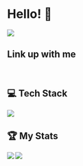 <h1>Hello! 👋 </h1>
<img src='https://komarev.com/ghpvc/?username=stevkim&color=green' />
<br />

<h2>Link up with me</h2>
<div>
  
</div>
<br />
<h2>💻 Tech Stack</h2>
<p align='center'>
  <img src='https://skillicons.dev/icons?i=js,html,css,aws,express,react,ts,vite,webpack,mongodb,redux,tailwind,vscode' align='left' />
</p>

<br />
<h2>🏆 My Stats</h2>
<div>
  <img src='https://github-readme-stats.vercel.app/api?username=stevkim&theme=dark&show_icons=true' align='left'/>
  <img src='https://github-readme-stats.vercel.app/api/top-langs/?username=stevkim&size_weight=0.5&count_weight=0.5&theme=dark'  align='left' />
</div>
